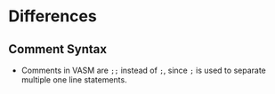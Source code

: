 # Differences

## Comment Syntax

* Comments in VASM are `;;` instead of `;`, since `;` is used to separate multiple one line statements.
